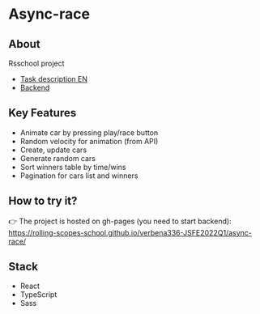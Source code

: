 # Async-race

## About

Rsschool project 

* [Task description EN](https://github.com/rolling-scopes-school/tasks/blob/master/tasks/async-race.md)
* [Backend](https://github.com/mikhama/async-race-api)

## Key Features

* Animate car by pressing play/race button
* Random velocity for animation (from API)
* Create, update cars
* Generate random cars
* Sort winners table by time/wins
* Pagination for cars list and winners

## How to try it?

👉 The project is hosted on gh-pages (you need to start backend): https://rolling-scopes-school.github.io/verbena336-JSFE2022Q1/async-race/

## Stack

* React
* TypeScript
* Sass
